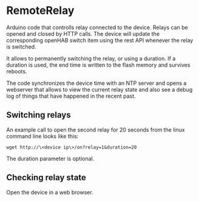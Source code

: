 # RemoteRelay

Arduino code that controlls relay connected to the device. Relays can be opened and closed by HTTP calls. The device will update the corresponding openHAB switch item using the rest API whenever the relay is switched.

It allows to permanently switching the relay, or using a duration. If a duration is used, the end time is written to the flash memory and survives reboots.

The code synchronizes the device time with an NTP server and opens a webserver that allows to view the current relay state and also see a debug log of things that have happened in the recent past.

## Switching relays

An example call to open the second relay for 20 seconds from the linux command line looks like this:
```
wget http://\<device ip\>/on?relay=1&duration=20
```

The duration parameter is optional.

## Checking relay state

Open the device in a web browser.